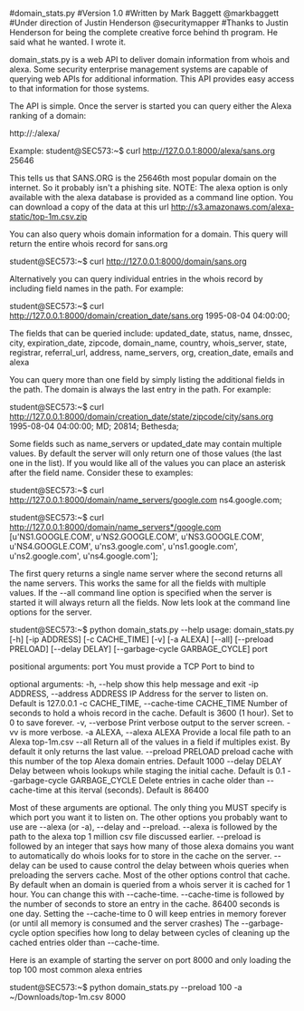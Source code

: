 #domain_stats.py
#Version 1.0 
#Written by Mark Baggett @markbaggett
#Under direction of Justin Henderson @securitymapper
#Thanks to Justin Henderson for being the complete creative force behind th program.  He said what he wanted.  I wrote it. 

domain_stats.py is a web API to deliver domain information from whois and alexa. 
Some security enterprise management systems are capable of querying web APIs for additional information.  This API provides easy access to that information for those systems.

The API is simple.  Once the server is started you can query either the Alexa ranking of a domain:

http://<ip>:<port>/alexa/<domain>

Example: 
student@SEC573:~$ curl http://127.0.0.1:8000/alexa/sans.org
25646

This tells us that SANS.ORG is the 25646th most popular domain on the internet.  So it probably isn't a phishing site.  NOTE: The alexa option is only available with the alexa database is provided as a command line option.   You can download a copy of the data at this url http://s3.amazonaws.com/alexa-static/top-1m.csv.zip

You can also query whois domain information for a domain.   This query will return the entire whois record for sans.org

student@SEC573:~$ curl http://127.0.0.1:8000/domain/sans.org

Alternatively you can query individual entries in the whois record by including field names in the path.  For example:

student@SEC573:~$ curl http://127.0.0.1:8000/domain/creation_date/sans.org
1995-08-04 04:00:00;

The fields that can be queried include: updated_date, status, name, dnssec, city, expiration_date, zipcode, domain_name, country, whois_server, state, registrar, referral_url, address, name_servers, org, creation_date, emails and alexa

You can query more than one field by simply listing the additional fields in the path.  The domain is always the last entry in the path.  For example:

student@SEC573:~$ curl http://127.0.0.1:8000/domain/creation_date/state/zipcode/city/sans.org
1995-08-04 04:00:00; MD; 20814; Bethesda;

Some fields such as name_servers or updated_date may contain multiple values.  By default the server will only return one of those values (the last one in the list).   If you would like all of the values you can place an asterisk after the field name.  Consider these to examples:

student@SEC573:~$ curl http://127.0.0.1:8000/domain/name_servers/google.com
ns4.google.com; 

student@SEC573:~$ curl http://127.0.0.1:8000/domain/name_servers*/google.com
[u'NS1.GOOGLE.COM', u'NS2.GOOGLE.COM', u'NS3.GOOGLE.COM', u'NS4.GOOGLE.COM', u'ns3.google.com', u'ns1.google.com', u'ns2.google.com', u'ns4.google.com']; 

The first query returns a single name server where the second returns all the name servers.  This works the same for all the fields with multiple values.  If the --all command line option is specified when the server is started it will always return all the fields.   Now lets look at the command line options for the server.


student@SEC573:~$ python domain_stats.py --help
usage: domain_stats.py [-h] [-ip ADDRESS] [-c CACHE_TIME] [-v] [-a ALEXA]
                       [--all] [--preload PRELOAD] [--delay DELAY]
                       [--garbage-cycle GARBAGE_CYCLE]
                       port

positional arguments:
  port                  You must provide a TCP Port to bind to

optional arguments:
  -h, --help            show this help message and exit
  -ip ADDRESS, --address ADDRESS
                        IP Address for the server to listen on. Default is
                        127.0.0.1 
  -c CACHE_TIME, --cache-time CACHE_TIME
                        Number of seconds to hold a whois record in the cache.
                        Default is 3600 (1 hour). Set to 0 to save forever.
  -v, --verbose         Print verbose output to the server screen. -vv is more
                        verbose.
  -a ALEXA, --alexa ALEXA
                        Provide a local file path to an Alexa top-1m.csv
  --all                 Return all of the values in a field if multiples
                        exist. By default it only returns the last value.
  --preload PRELOAD     preload cache with this number of the top Alexa domain
                        entries. Default 1000
  --delay DELAY         Delay between whois lookups while staging the initial
                        cache. Default is 0.1
  --garbage-cycle GARBAGE_CYCLE
                        Delete entries in cache older than --cache-time at
                        this iterval (seconds). Default is 86400


Most of these arguments are optional.  The only thing you MUST specify is which port you want it to listen on.   The other options you probably want to use are --alexa (or -a), --delay and --preload.   --alexa is followed by the path to the alexa top 1 million csv file discussed earlier. --preload is followed by an integer that says how many of those alexa domains you want to automatically do whois looks for to store in the cache on the server.  --delay can be used to cause control the delay between whois queries when preloading the servers cache.    Most of the other options control that cache.   By default when an domain is queried from a whois server it is cached for 1 hour.  You can change this with --cache-time.  --cache-time is followed by the number of seconds to store an entry in the cache. 86400 seconds is one day.   Setting the --cache-time to 0 will keep entries in memory forever (or until all memory is consumed and the server crashes)  The --garbage-cycle option specifies how long to delay between cycles of cleaning up the cached entries older than --cache-time. 

Here is an example of starting the server on port 8000 and only loading the top 100 most common alexa entries

student@SEC573:~$ python domain_stats.py --preload 100 -a ~/Downloads/top-1m.csv 8000 





